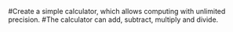 #Create a simple calculator, which allows computing with unlimited precision.
#The calculator can add, subtract, multiply and divide.
